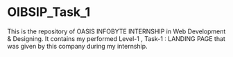 # OIBSIP_Task_1
This is the repository of OASIS INFOBYTE INTERNSHIP in Web Development & Designing. It contains my performed Level-1 , Task-1 : LANDING PAGE that was given by this company during my internship.
